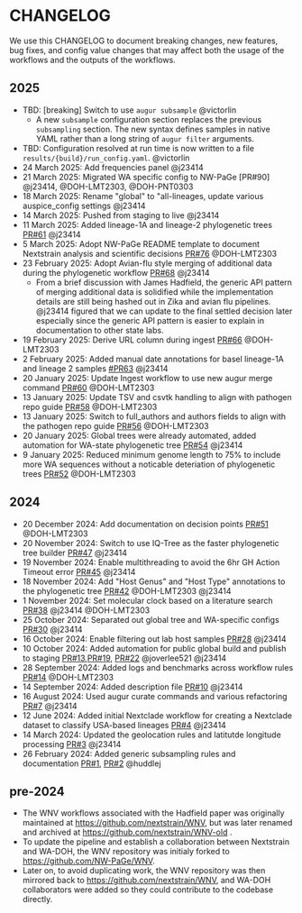 # CHANGELOG

We use this CHANGELOG to document breaking changes, new features, bug fixes, and config value changes that may affect both the usage of the workflows and the outputs of the workflows.

## 2025

* TBD: [breaking] Switch to use `augur subsample` @victorlin
    * A new `subsample` configuration section replaces the previous `subsampling` section. The new syntax defines samples in native YAML rather than a long string of `augur filter` arguments.
* TBD: Configuration resolved at run time is now written to a file `results/{build}/run_config.yaml`. @victorlin
* 24 March 2025: Add frequencies panel @j23414
* 21 March 2025: Migrated WA specific config to NW-PaGe [PR#90] @j23414, @DOH-LMT2303, @DOH-PNT0303
* 18 March 2025: Rename "global" to "all-lineages, update various auspice_config settings @j23414
* 14 March 2025: Pushed from staging to live @j23414
* 11 March 2025: Added lineage-1A and lineage-2 phylogenetic trees [PR#61](https://github.com/nextstrain/WNV/pull/61) @j23414
* 5 March 2025: Adopt NW-PaGe README template to document Nextstrain analysis and scientific decisions [PR#76](https://github.com/nextstrain/WNV/pull/76) @DOH-LMT2303
* 23 February 2025: Adopt Avian-flu style merging of additional data during the phylogenetic workflow [PR#68](https://github.com/nextstrain/WNV/pull/68) @j23414
    * From a brief discussion with James Hadfield, the generic API pattern of merging additional data is solidified while the implementation details are still being hashed out in Zika and avian flu pipelines. @j23414 figured that we can update to the final settled decision later especially since the generic API pattern is easier to explain in documentation to other state labs.
* 19 February 2025: Derive URL column during ingest [PR#66](https://github.com/nextstrain/WNV/pull/66) @DOH-LMT2303
* 2 February 2025: Added manual date annotations for basel lineage-1A and lineage 2 samples [#PR63](https://github.com/nextstrain/WNV/pull/63) @j23414
* 20 January 2025: Update Ingest workflow to use new augur merge command [PR#60](https://github.com/nextstrain/WNV/pull/60) @DOH-LMT2303
* 13 January 2025: Update TSV and csvtk handling to align with pathogen repo guide [PR#58](https://github.com/nextstrain/WNV/pull/58) @DOH-LMT2303
* 13 January 2025: Switch to full_authors and authors fields to align with the pathogen repo guide [PR#56](https://github.com/nextstrain/WNV/pull/56) @DOH-LMT2303
* 20 January 2025: Global trees were already automated, added automation for WA-state phylogenetic tree [PR#54](https://github.com/nextstrain/WNV/pull/) @j23414
* 9 January 2025: Reduced minimum genome length to 75% to include more WA sequences without a noticable deteriation of phylogenetic trees [PR#52](https://github.com/nextstrain/WNV/pull/52) @DOH-LMT2303

## 2024

* 20 December 2024: Add documentation on decision points [PR#51](https://github.com/nextstrain/WNV/pull/51) @DOH-LMT2303
* 20 November 2024: Switch to use IQ-Tree as the faster phylogenetic tree builder [PR#47](https://github.com/nextstrain/WNV/pull/47) @j23414
* 19 November 2024: Enable multithreading to avoid the 6hr GH Action Timeout error [PR#45](https://github.com/nextstrain/WNV/pull/45) @j23414
* 18 November 2024: Add "Host Genus" and "Host Type" annotations to the phylogenetic tree [PR#42](https://github.com/nextstrain/WNV/pull/42) @DOH-LMT2303 @j23414
* 1 November 2024: Set molecular clock based on a literature search [PR#38](https://github.com/nextstrain/WNV/pull/38) @j23414 @DOH-LMT2303
* 25 October 2024: Separated out global tree and WA-specific configs [PR#30](https://github.com/nextstrain/WNV/pull/30) @j23414
* 16 October 2024: Enable filtering out lab host samples [PR#28](https://github.com/nextstrain/WNV/pull/28) @j23414
* 10 October 2024: Added automation for public global build and publish to staging [PR#13](https://github.com/nextstrain/WNV/pull/13),[PR#19](https://github.com/nextstrain/WNV/pull/19), [PR#22](https://github.com/nextstrain/WNV/pull/22) @joverlee521 @j23414
* 28 September 2024: Added logs and benchmarks across workflow rules [PR#14](https://github.com/nextstrain/WNV/pull/14)  @DOH-LMT2303
* 14 September 2024: Added description file [PR#10](https://github.com/nextstrain/WNV/pull/10) @j23414
* 16 August 2024: Used augur curate commands and various refactoring [PR#7](https://github.com/nextstrain/WNV/pull/7) @j23414
* 12 June 2024: Added initial Nextclade workflow for creating a Nextclade dataset to classify USA-based lineages [PR#4](https://github.com/nextstrain/WNV/pull/4) @j23414
* 14 March 2024: Updated the geolocation rules and latitutde longitude processing [PR#3](https://github.com/nextstrain/WNV/pull/3) @j23414
* 26 February 2024: Added generic subsampling rules and documentation [PR#1](https://github.com/nextstrain/WNV/pull/1), [PR#2](https://github.com/nextstrain/WNV/pull/2) @huddlej

## pre-2024

* The WNV workflows associated with the Hadfield paper was originally maintained at https://github.com/nextstrain/WNV, but was later renamed and archived at https://github.com/nextstrain/WNV-old .
* To update the pipeline and establish a collaboration between Nextstrain and WA-DOH, the WNV repository was initialy forked to https://github.com/NW-PaGe/WNV.
* Later on, to avoid duplicating work, the WNV repository was then mirrored back to https://github.com/nextstrain/WNV, and WA-DOH collaborators were added so they could contribute to the codebase directly.